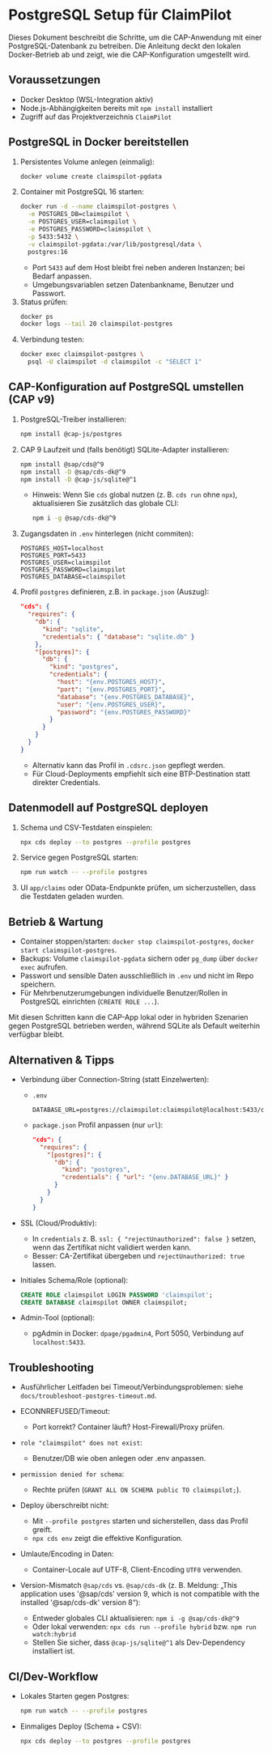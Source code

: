 # PostgreSQL Setup für ClaimPilot

Dieses Dokument beschreibt die Schritte, um die CAP-Anwendung mit einer PostgreSQL-Datenbank zu betreiben. Die Anleitung deckt den lokalen Docker-Betrieb ab und zeigt, wie die CAP-Konfiguration umgestellt wird.

## Voraussetzungen

- Docker Desktop (WSL-Integration aktiv)
- Node.js-Abhängigkeiten bereits mit `npm install` installiert
- Zugriff auf das Projektverzeichnis `ClaimPilot`

## PostgreSQL in Docker bereitstellen

1. Persistentes Volume anlegen (einmalig):
   ```bash
   docker volume create claimspilot-pgdata
   ```
2. Container mit PostgreSQL 16 starten:
   ```bash
   docker run -d --name claimspilot-postgres \
     -e POSTGRES_DB=claimspilot \
     -e POSTGRES_USER=claimspilot \
     -e POSTGRES_PASSWORD=claimspilot \
     -p 5433:5432 \
     -v claimspilot-pgdata:/var/lib/postgresql/data \
     postgres:16
   ```
   - Port `5433` auf dem Host bleibt frei neben anderen Instanzen; bei Bedarf anpassen.
   - Umgebungsvariablen setzen Datenbankname, Benutzer und Passwort.
3. Status prüfen:
   ```bash
   docker ps
   docker logs --tail 20 claimspilot-postgres
   ```
4. Verbindung testen:
   ```bash
   docker exec claimspilot-postgres \
     psql -U claimspilot -d claimspilot -c "SELECT 1"
   ```

## CAP-Konfiguration auf PostgreSQL umstellen (CAP v9)

1. PostgreSQL-Treiber installieren:
   ```bash
   npm install @cap-js/postgres
   ```
2. CAP 9 Laufzeit und (falls benötigt) SQLite-Adapter installieren:
   ```bash
   npm install @sap/cds@^9
   npm install -D @sap/cds-dk@^9
   npm install -D @cap-js/sqlite@^1
   ```
   - Hinweis: Wenn Sie `cds` global nutzen (z. B. `cds run` ohne `npx`), aktualisieren Sie zusätzlich das globale CLI:
     ```bash
     npm i -g @sap/cds-dk@^9
     ```
3. Zugangsdaten in `.env` hinterlegen (nicht commiten):
   ```env
   POSTGRES_HOST=localhost
   POSTGRES_PORT=5433
   POSTGRES_USER=claimspilot
   POSTGRES_PASSWORD=claimspilot
   POSTGRES_DATABASE=claimspilot
   ```
4. Profil `postgres` definieren, z.B. in `package.json` (Auszug):
   ```json
   "cds": {
     "requires": {
       "db": {
         "kind": "sqlite",
         "credentials": { "database": "sqlite.db" }
       },
       "[postgres]": {
         "db": {
           "kind": "postgres",
           "credentials": {
             "host": "{env.POSTGRES_HOST}",
             "port": "{env.POSTGRES_PORT}",
             "database": "{env.POSTGRES_DATABASE}",
             "user": "{env.POSTGRES_USER}",
             "password": "{env.POSTGRES_PASSWORD}"
           }
         }
       }
     }
   }
   ```
   - Alternativ kann das Profil in `.cdsrc.json` gepflegt werden.
   - Für Cloud-Deployments empfiehlt sich eine BTP-Destination statt direkter Credentials.

## Datenmodell auf PostgreSQL deployen

1. Schema und CSV-Testdaten einspielen:
   ```bash
   npx cds deploy --to postgres --profile postgres
   ```
2. Service gegen PostgreSQL starten:
   ```bash
   npm run watch -- --profile postgres
   ```
3. UI `app/claims` oder OData-Endpunkte prüfen, um sicherzustellen, dass die Testdaten geladen wurden.

## Betrieb & Wartung

- Container stoppen/starten: `docker stop claimspilot-postgres`, `docker start claimspilot-postgres`.
- Backups: Volume `claimspilot-pgdata` sichern oder `pg_dump` über `docker exec` aufrufen.
- Passwort und sensible Daten ausschließlich in `.env` und nicht im Repo speichern.
- Für Mehrbenutzerumgebungen individuelle Benutzer/Rollen in PostgreSQL einrichten (`CREATE ROLE ...`).

Mit diesen Schritten kann die CAP-App lokal oder in hybriden Szenarien gegen PostgreSQL betrieben werden, während SQLite als Default weiterhin verfügbar bleibt.

## Alternativen & Tipps

- Verbindung über Connection-String (statt Einzelwerten):
  - `.env`
    ```env
    DATABASE_URL=postgres://claimspilot:claimspilot@localhost:5433/claimspilot
    ```
  - `package.json` Profil anpassen (nur `url`):
    ```json
    "cds": {
      "requires": {
        "[postgres]": {
          "db": {
            "kind": "postgres",
            "credentials": { "url": "{env.DATABASE_URL}" }
          }
        }
      }
    }
    ```

- SSL (Cloud/Produktiv):
  - In `credentials` z. B. `ssl: { "rejectUnauthorized": false }` setzen, wenn das Zertifikat nicht validiert werden kann.
  - Besser: CA-Zertifikat übergeben und `rejectUnauthorized: true` lassen.

- Initiales Schema/Role (optional):
  ```sql
  CREATE ROLE claimspilot LOGIN PASSWORD 'claimspilot';
  CREATE DATABASE claimspilot OWNER claimspilot;
  ```

- Admin-Tool (optional):
  - pgAdmin in Docker: `dpage/pgadmin4`, Port 5050, Verbindung auf `localhost:5433`.

## Troubleshooting

- Ausführlicher Leitfaden bei Timeout/Verbindungsproblemen: siehe `docs/troubleshoot-postgres-timeout.md`.

- ECONNREFUSED/Timeout:
  - Port korrekt? Container läuft? Host-Firewall/Proxy prüfen.
- `role "claimspilot" does not exist`:
  - Benutzer/DB wie oben anlegen oder .env anpassen.
- `permission denied for schema`:
  - Rechte prüfen (`GRANT ALL ON SCHEMA public TO claimspilot;`).
- Deploy überschreibt nicht:
  - Mit `--profile postgres` starten und sicherstellen, dass das Profil greift.
  - `npx cds env` zeigt die effektive Konfiguration.
- Umlaute/Encoding in Daten:
  - Container-Locale auf UTF-8, Client-Encoding `UTF8` verwenden.

- Version-Mismatch `@sap/cds` vs. `@sap/cds-dk` (z. B. Meldung: „This application uses '@sap/cds' version 9, which is not compatible with the installed '@sap/cds-dk' version 8“):
  - Entweder globales CLI aktualisieren: `npm i -g @sap/cds-dk@^9`
  - Oder lokal verwenden: `npx cds run --profile hybrid` bzw. `npm run watch:hybrid`
  - Stellen Sie sicher, dass `@cap-js/sqlite@^1` als Dev-Dependency installiert ist.

## CI/Dev-Workflow

- Lokales Starten gegen Postgres:
  ```bash
  npm run watch -- --profile postgres
  ```
- Einmaliges Deploy (Schema + CSV):
  ```bash
  npx cds deploy --to postgres --profile postgres
  ```

